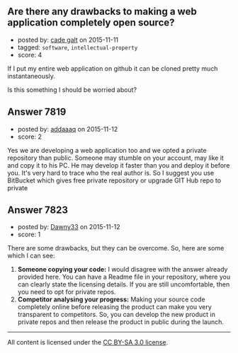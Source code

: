 ## Are there any drawbacks to making a web application completely open source?

- posted by: [cade galt](https://stackexchange.com/users/6486463/cade-galt) on 2015-11-11
- tagged: `software`, `intellectual-property`
- score: 4

<p>If I put my entire web application on github it can be cloned pretty much instantaneously.</p>

<p>Is this something I should be worried about?</p>



## Answer 7819

- posted by: [addaaaq](https://stackexchange.com/users/4821435/addaaaq) on 2015-11-12
- score: 2

<p>Yes we are developing a web application too and we opted a private repository than public. Someone may stumble on your account, may like it and copy it to his PC. He may develop it faster than you and deploy it before you. It's very hard to trace who the real author is. So I suggest you use BitBucket which gives free private repository or upgrade GIT Hub repo to private</p>



## Answer 7823

- posted by: [Dawny33](https://stackexchange.com/users/6444670/dawny33) on 2015-11-12
- score: 1

<p>There are some drawbacks, but they can be overcome. So, here are some which I can see:</p>

<ol>
<li><strong>Someone copying your code:</strong> I would disagree with the answer already provided here. You can have a Readme file in your repository, where you can clearly state the licensing details. If you are still uncomfortable, then you need to opt for private repos.</li>
<li><strong>Competitor analysing your progress:</strong> Making your source code completely online before releasing the product can make you very transparent to competitors. So, you can develop the new product in private repos and then release the product in public during the launch.</li>
</ol>




---

All content is licensed under the [CC BY-SA 3.0 license](https://creativecommons.org/licenses/by-sa/3.0/).
